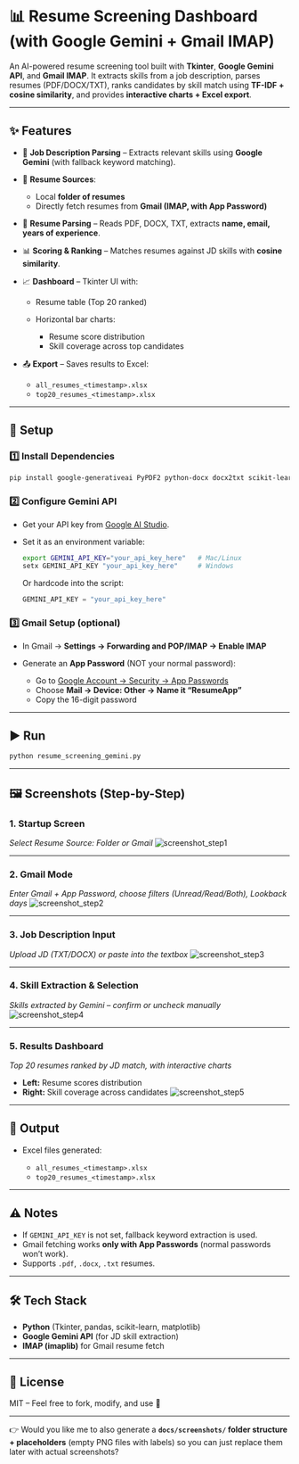 

# 📊 Resume Screening Dashboard (with Google Gemini + Gmail IMAP)

An AI-powered resume screening tool built with **Tkinter**, **Google Gemini API**, and **Gmail IMAP**.
It extracts skills from a job description, parses resumes (PDF/DOCX/TXT), ranks candidates by skill match using **TF-IDF + cosine similarity**, and provides **interactive charts + Excel export**.

---

## ✨ Features

* 📝 **Job Description Parsing** – Extracts relevant skills using **Google Gemini** (with fallback keyword matching).
* 📂 **Resume Sources**:

  * Local **folder of resumes**
  * Directly fetch resumes from **Gmail (IMAP, with App Password)**
* 📑 **Resume Parsing** – Reads PDF, DOCX, TXT, extracts **name, email, years of experience**.
* 📊 **Scoring & Ranking** – Matches resumes against JD skills with **cosine similarity**.
* 📈 **Dashboard** – Tkinter UI with:

  * Resume table (Top 20 ranked)
  * Horizontal bar charts:

    * Resume score distribution
    * Skill coverage across top candidates
* 📤 **Export** – Saves results to Excel:

  * `all_resumes_<timestamp>.xlsx`
  * `top20_resumes_<timestamp>.xlsx`

---

## 🚀 Setup

### 1️⃣ Install Dependencies

```bash
pip install google-generativeai PyPDF2 python-docx docx2txt scikit-learn openpyxl matplotlib pandas
```

### 2️⃣ Configure Gemini API

* Get your API key from [Google AI Studio](https://aistudio.google.com).
* Set it as an environment variable:

  ```bash
  export GEMINI_API_KEY="your_api_key_here"   # Mac/Linux
  setx GEMINI_API_KEY "your_api_key_here"     # Windows
  ```

  Or hardcode into the script:

  ```python
  GEMINI_API_KEY = "your_api_key_here"
  ```

### 3️⃣ Gmail Setup (optional)

* In Gmail → **Settings → Forwarding and POP/IMAP → Enable IMAP**
* Generate an **App Password** (NOT your normal password):

  * Go to [Google Account → Security → App Passwords](https://myaccount.google.com/apppasswords)
  * Choose **Mail → Device: Other → Name it “ResumeApp”**
  * Copy the 16-digit password

---

## ▶️ Run

```bash
python resume_screening_gemini.py
```

---

## 🖼️ Screenshots (Step-by-Step)

### 1. Startup Screen

*Select Resume Source: Folder or Gmail*
![screenshot\_step1](docs/screenshots/step1_source.png)

---

### 2. Gmail Mode

*Enter Gmail + App Password, choose filters (Unread/Read/Both), Lookback days*
![screenshot\_step2](docs/screenshots/step2_gmail.png)

---

### 3. Job Description Input

*Upload JD (TXT/DOCX) or paste into the textbox*
![screenshot\_step3](docs/screenshots/step3_jd.png)

---

### 4. Skill Extraction & Selection

*Skills extracted by Gemini – confirm or uncheck manually*
![screenshot\_step4](docs/screenshots/step4_skills.png)

---

### 5. Results Dashboard

*Top 20 resumes ranked by JD match, with interactive charts*

* **Left:** Resume scores distribution
* **Right:** Skill coverage across candidates
  ![screenshot\_step5](docs/screenshots/step5_results.png)

---

## 📂 Output

* Excel files generated:

  * `all_resumes_<timestamp>.xlsx`
  * `top20_resumes_<timestamp>.xlsx`

---

## ⚠️ Notes

* If `GEMINI_API_KEY` is not set, fallback keyword extraction is used.
* Gmail fetching works **only with App Passwords** (normal passwords won’t work).
* Supports `.pdf`, `.docx`, `.txt` resumes.

---

## 🛠️ Tech Stack

* **Python** (Tkinter, pandas, scikit-learn, matplotlib)
* **Google Gemini API** (for JD skill extraction)
* **IMAP (imaplib)** for Gmail resume fetch

---

## 📜 License

MIT – Feel free to fork, modify, and use 🚀

---

👉 Would you like me to also generate a **`docs/screenshots/` folder structure + placeholders** (empty PNG files with labels) so you can just replace them later with actual screenshots?

